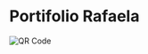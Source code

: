 # Portifolio Rafaela
![QR Code](https://github.com/user-attachments/assets/fb9eb983-11d3-4fe1-b00b-a9e27424fc6e)
